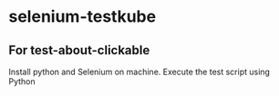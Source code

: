 # selenium-testkube

## For test-about-clickable
Install python and Selenium on machine.
Execute the test script using Python
